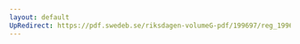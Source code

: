 ```yaml
---
layout: default
UpRedirect: https://pdf.swedeb.se/riksdagen-volumeG-pdf/199697/reg_199697/reg_199697_0139.pdf
---
```

